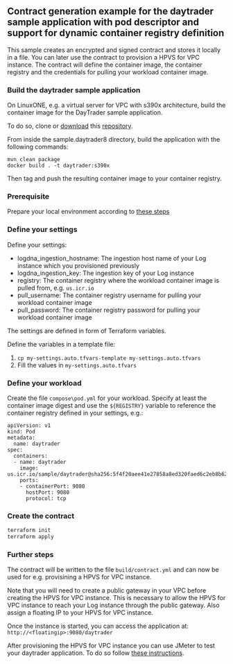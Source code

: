 ## Contract generation example for the daytrader sample application with pod descriptor and support for dynamic container registry definition

This sample creates an encrypted and signed contract and stores it locally in a file. You can later use the contract to provision a HPVS for VPC instance.
The contract will define the container image, the container registry and the credentials for pulling your workload container image.

### Build the daytrader sample application
On LinuxONE, e.g. a virtual server for VPC with s390x architecture, build the container image for the DayTrader sample application.

To do so, clone or [download](https://github.com/OpenLiberty/sample.daytrader8/archive/master.zip) this [repository](https://github.com/OpenLiberty/sample.daytrader8/).

From inside the sample.daytrader8 directory, build the application with the following commands:
```
mvn clean package
docker build . -t daytrader:s390x
```

Then tag and push the resulting container image to your container registry.

### Prerequisite

Prepare your local environment according to [these steps](../README.md)

### Define your settings

Define your settings:
- logdna_ingestion_hostname: The ingestion host name of your Log instance which you provisioned previously
- logdna_ingestion_key: The ingestion key of your Log instance
- registry: The container registry where the workload container image is pulled from, e.g. `us.icr.io`
- pull_username: The container registry username for pulling your workload container image
- pull_password: The container registry password for pulling your workload container image

The settings are defined in form of Terraform variables.

Define the variables in a template file:

1. `cp my-settings.auto.tfvars-template my-settings.auto.tfvars`
2. Fill the values in `my-settings.auto.tfvars`

### Define your workload

Create the file `compose\pod.yml` for your workload. Specify at least the container image digest and use the `${REGISTRY}` variable to reference the container registry defined in your settings, e.g.:

```
apiVersion: v1
kind: Pod
metadata:
  name: daytrader
spec:
  containers:
  - name: daytrader
    image: us.icr.io/sample/daytrader@sha256:5f4f20aee41e27858a8ed320faed6c2eb8b62dd4bf3e1737f54575a756c7a5da
    ports:
    - containerPort: 9080
      hostPort: 9080
      protocol: tcp
```

### Create the contract

```bash
terraform init
terraform apply
```

### Further steps

The contract will be written to the file `build/contract.yml` and can now be used for e.g. provisining a HPVS for VPC instance.

Note that you will need to create a public gateway in your VPC before creating the HPVS for VPC instance. This is necessary to allow the HPVS for VPC instance to reach your Log instance through the public gateway. Also assign a floating IP to your HPVS for VPC instance.

Once the instance is started, you can access the application at: `http://<floatingip>:9080/daytrader`

After provisioning the HPVS for VPC instance you can use JMeter to test your daytrader application. To do so follow [these instructions](https://github.com/OpenLiberty/sample.daytrader8/blob/main/README_LOAD_TEST.md).